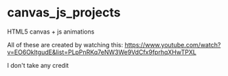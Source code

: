 # canvas_js_projects
HTML5 canvas + js animations

All of these are created by watching this: https://www.youtube.com/watch?v=EO6OkltgudE&list=PLpPnRKq7eNW3We9VdCfx9fprhqXHwTPXL

I don't take any credit
